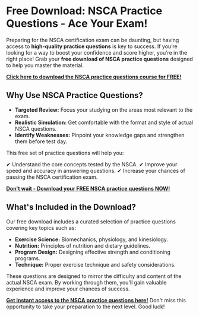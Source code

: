 # Free Download: NSCA Practice Questions - Ace Your Exam!

Preparing for the NSCA certification exam can be daunting, but having access to **high-quality practice questions** is key to success. If you’re looking for a way to boost your confidence and score higher, you’re in the right place! Grab your **free download of NSCA practice questions** designed to help you master the material.

[**Click here to download the NSCA practice questions course for FREE!**](https://udemywork.com/nsca-practice-questions)

## Why Use NSCA Practice Questions?

*   **Targeted Review:** Focus your studying on the areas most relevant to the exam.
*   **Realistic Simulation:** Get comfortable with the format and style of actual NSCA questions.
*   **Identify Weaknesses:** Pinpoint your knowledge gaps and strengthen them before test day.

This free set of practice questions will help you:

✔ Understand the core concepts tested by the NSCA.
✔ Improve your speed and accuracy in answering questions.
✔ Increase your chances of passing the NSCA certification exam.

[**Don't wait - Download your FREE NSCA practice questions NOW!**](https://udemywork.com/nsca-practice-questions)

## What's Included in the Download?

Our free download includes a curated selection of practice questions covering key topics such as:

*   **Exercise Science:** Biomechanics, physiology, and kinesiology.
*   **Nutrition:** Principles of nutrition and dietary guidelines.
*   **Program Design:** Designing effective strength and conditioning programs.
*   **Technique:** Proper exercise technique and safety considerations.

These questions are designed to mirror the difficulty and content of the actual NSCA exam. By working through them, you'll gain valuable experience and improve your chances of success.

[**Get instant access to the NSCA practice questions here!**](https://udemywork.com/nsca-practice-questions) Don't miss this opportunity to take your preparation to the next level. Good luck!
